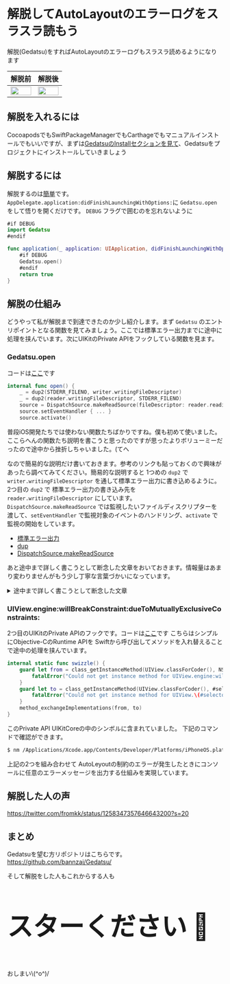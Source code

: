 # 解脱してAutoLayoutのエラーログをスラスラ読もう
解脱(Gedatsu)をすればAutoLayoutのエラーログもスラスラ読めるようになります

| 解脱前 | 解脱後 |
| ---- | ---- |
|  <img width="100%" src="https://raw.githubusercontent.com/bannzai/Gedatsu/master/docs/autolayout.png" />  |  <img width="100%" src="https://raw.githubusercontent.com/bannzai/Gedatsu/master/docs/gedatsu.png" />  |


## 解脱を入れるには
CocoapodsでもSwiftPackageManagerでもCarthageでもマニュアルインストールでもいいですが、まずは[GedatsuのInstallセクションを見て](https://github.com/bannzai/gedatsu#install)、Gedatsuをプロジェクトにインストールしていきましょう

## 解脱するには
解脱するのは[簡単](https://github.com/bannzai/gedatsu#usage)です。`AppDelegate.application:didFinishLaunchingWithOptions:`に `Gedatsu.open` をして悟りを開くだけです。 `DEBUG` フラグで囲むのを忘れないように

```swift
#if DEBUG
import Gedatsu
#endif

func application(_ application: UIApplication, didFinishLaunchingWithOptions launchOptions: [UIApplication.LaunchOptionsKey: Any]?) -> Bool {
    #if DEBUG
    Gedatsu.open()
    #endif
    return true
}
```

## 解脱の仕組み
どうやって私が解脱まで到達できたのか少し紹介します。まず `Gedatsu` のエントリポイントとなる関数を見てみましょう。ここでは標準エラー出力までに途中に処理を挟んでいます。次にUIKitのPrivate APIをフックしている関数を見ます。

### Gedatsu.open  

コードは[ここ](https://github.com/bannzai/Gedatsu/blob/97860af03a9ccc8693eb9b2166171ec5a85073c1/Sources/Gedatsu/UIViewExtension.swift#L14)です

```swift
internal func open() {
    _ = dup2(STDERR_FILENO, writer.writingFileDescriptor)
    _ = dup2(reader.writingFileDescriptor, STDERR_FILENO)
    source = DispatchSource.makeReadSource(fileDescriptor: reader.readingFileDescriptor, queue: .init(label: "com.bannzai.gedatsu"))
    source.setEventHandler { ... }
    source.activate()
```

普段iOS開発たちでは使わない関数たちばかりですね。僕も初めて使いました。ここらへんの関数たち説明を書こうと思ったのですが思ったよりボリューミーだったので途中から挫折しちゃいました。(てへ

なので簡易的な説明だけ書いておきます。参考のリンクも貼っておくので興味があったら調べてみてください。簡易的な説明すると 1つめの `dup2` で `writer.writingFileDescriptor` を通して標準エラー出力に書き込めるように。2つ目の `dup2` で 標準エラー出力の書き込み先を `reader.writingFileDescriptor` にしています。`DispatchSource.makeReadSource` では監視したいファイルディスクリプターを渡して、`setEventHandler` で監視対象のイベントのハンドリング、`activate` で監視の開始をしています。

- [標準エラー出力](https://wa3.i-3-i.info/word11638.html)
- [dup](http://www.kis-lab.com/serikashiki/C/C04.html)
- [DispatchSource.makeReadSource](https://developer.apple.com/documentation/dispatch/dispatchsource/2300104-makereadsource)

あと途中まで詳しく書こうとして断念した文章をおいておきます。情報量はあまり変わりませんがもう少し丁寧な言葉づかいになっています。

<details>
<summary> 途中まで詳しく書こうとして断念した文章</summary>

dup2` はファイルディスクリプタを複製するシステムコールの関数です。`duplicate` の略ですね。`2` はきっと引数の数です。ファイルディスクリプタはファイルに対して割り当てられている識別子です。参照先のファイルを表すポインタみたいなやつです。少し説明を省略しますが、1つめの `dup2` で `writer.writingFileDescriptor` を通して標準エラー出力に書き込めるように。2つ目の `dup2` で 標準エラー出力の書き込み先を `reader.writingFileDescriptor` にしています。

readerやらwriterといったものは [Pipe](https://developer.apple.com/documentation/foundation/pipe)のラッパーです。例えばReaderの中身だとこんな具合です。Pipeで用意されたファイルに書き込まれると(2つ目のdup2を思い出してください)ファイルが読み込めるようになります。
```swift
internal class ReaderImpl: Reader {
    let pipe: Pipe = Pipe()
    var writingFileDescriptor: Int32 { pipe.fileHandleForWriting.fileDescriptor }
    var readingFileDescriptor: Int32 { pipe.fileHandleForReading.fileDescriptor }

    func read() -> Data {
        pipe.fileHandleForReading.availableData
    }
}
```

次に [DispatchSource.makeReadSource](https://developer.apple.com/documentation/dispatch/dispatchsource/2300104-makereadsource) で行っていることは `reader.readingFileDescriptor` を監視するために渡しています。きっと指定したファイルディスクリプタに向いているファイルに変更がある場合にデータを読み込むように割当られる仕組みなんでしょう(雑な理解。`source.setEventHandler` で変更を検知したときに実行したい処理内容を書きます。この場合はAutoLayoutでエラーが起きた時点のデータからログを整形してコンソールに流す。それ以外は整形せずにコンソールに流す。といったことをしています。最後の `source.activate()` で監視を始める流れになっています。


通常何かしらのエラーのログや出力は標準エラー出力書かれてコンソール上に出てきます。もっと噛み砕くと 
1. Process X < 標準エラーにログ書くぞ
1. 標準エラー < Process X から書かれるぞ！書かれてるぞ！
1. 標準エラー < 書かれたからコンソール上に出してくれ
みたいな流れです。

</details>

### UIView.engine:willBreakConstraint:dueToMutuallyExclusiveConstraints:

2つ目のUIKitのPrivate APIのフックです。コードは[ここ](https://github.com/bannzai/Gedatsu/blob/97860af03a9ccc8693eb9b2166171ec5a85073c1/Sources/Gedatsu/UIViewExtension.swift#L14)です
こちらはシンプルにObjective-CのRuntime APIを Swiftから呼び出してメソッドを入れ替えることで途中の処理を挟んでいます。

```swift
internal static func swizzle() {
    guard let from = class_getInstanceMethod(UIView.classForCoder(), NSSelectorFromString("engine:willBreakConstraint:dueToMutuallyExclusiveConstraints:")) else {
        fatalError("Could not get instance method for UIView.engine:willBreakConstraint:dueToMutuallyExclusiveConstraints:")
    }
    guard let to = class_getInstanceMethod(UIView.classForCoder(), #selector(UIView._engine(engine:constraint:exclusiveConstraints:))) else {
        fatalError("Could not get instance method for UIView.\(#selector(UIView._engine(engine:constraint:exclusiveConstraints:)))")
    }
    method_exchangeImplementations(from, to)
}
```

このPrivate API UIKitCoreの中のシンボルに含まれていました。 下記のコマンドで確認ができます。
```bash
$ nm /Applications/Xcode.app/Contents/Developer/Platforms/iPhoneOS.platform/Library/Developer/CoreSimulator/Profiles/Runtimes/iOS.simruntime/Contents/Resources/RuntimeRoot/System/Library/PrivateFrameworks/UIKitCore.framework/UIKitCore | grep engine:willBreakConstraint:dueToMutuallyExclusiveConstraints:
```

上記の2つを組み合わせて AutoLeyoutの制約のエラーが発生したときにコンソールに任意のエラーメッセージを出力する仕組みを実現しています。


## 解脱した人の声

https://twitter.com/fromkk/status/1258347357646643200?s=20

## まとめ
Gedatsuを望む方リポジトリはこちらです。  
https://github.com/bannzai/Gedatsu/  

そして解脱をした人もこれからする人も  
<p style="font-weight:800; font-size:60px;">
スターください 🌟
</p>

おしまい\\(^o^)/
